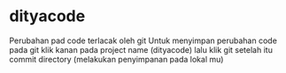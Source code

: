 # dityacode
Perubahan pad code terlacak oleh git
Untuk menyimpan perubahan code pada git 
klik kanan pada project name (dityacode) 
lalu klik git setelah itu commit directory
(melakukan penyimpanan pada lokal mu)